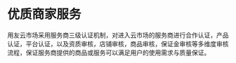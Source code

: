 # 优质商家服务

用友云市场采用服务商三级认证机制，对进入云市场的服务商进行合作认证，产品认证，平台认证，以及资质审核，店铺审核，商品审核，保证金审核等多维度审核流程，保证服务商提供的商品或服务可以满足用户的使用需求与质量保证。

